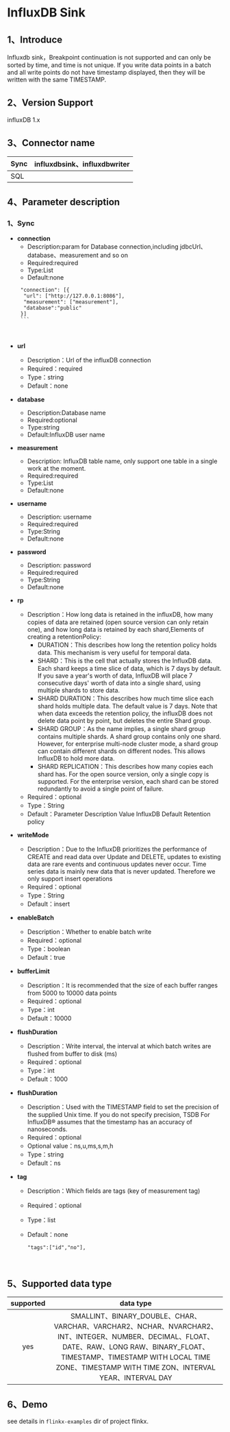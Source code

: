 # InfluxDB Sink

## 1、Introduce

Influxdb sink，Breakpoint continuation is not supported and can only be sorted by time, and time is not unique. If you write data points in a batch and all write points do not have timestamp displayed, then they will be written with the same TIMESTAMP.

## 2、Version Support

influxDB 1.x


## 3、Connector name

| Sync | influxdbsink、influxdbwriter |
| ---- |-----------------------------|
| SQL  |                             |


## 4、Parameter description

### 1、Sync

- **connection**
    - Description:param for Database connection,including jdbcUrl、database、measurement and so on
    - Required:required
    - Type:List
    - Default:none
     ```text
      "connection": [{
       "url": ["http://127.0.0.1:8086"],
       "measurement": ["measurement"],
       "database":"public"
      }]
      ```
 <br />

- **url**

    - Description：Url of the influxDB connection
    - Required：required
    - Type：string
    - Default：none
      <br />

- **database**
    - Description:Database name
    - Required:optional
    - Type:string
    - Default:InfluxDB user name
      <br />

- **measurement**
    - Description: InfluxDB table name, only support one table in a single work at the moment.
    - Required:required
    - Type:List
    - Default:none
      <br />

- **username**
    - Description: username
    - Required:required
    - Type:String
    - Default:none
      <br />

- **password**
    - Description: password
    - Required:required
    - Type:String
    - Default:none
      <br />

- **rp**
    - Description：How long data is retained in the influxDB, how many copies of data are retained (open source version can only retain one), and how long data is retained by each shard,Elements of creating a retentionPolicy:
        - DURATION：This describes how long the retention policy holds data. This mechanism is very useful for temporal data.
        - SHARD：This is the cell that actually stores the InfluxDB data. Each shard keeps a time slice of data, which is 7 days by default. If you save a year's worth of data, InfluxDB will place 7 consecutive days' worth of data into a single shard, using multiple shards to store data.
        - SHARD DURATION：This describes how much time slice each shard holds multiple data. The default value is 7 days. Note that when data exceeds the retention policy, the influxDB does not delete data point by point, but deletes the entire Shard group.
        - SHARD GROUP：As the name implies, a single shard group contains multiple shards. A shard group contains only one shard. However, for enterprise multi-node cluster mode, a shard group can contain different shards on different nodes. This allows InfluxDB to hold more data.
        - SHARD REPLICATION：This describes how many copies each shard has. For the open source version, only a single copy is supported. For the enterprise version, each shard can be stored redundantly to avoid a single point of failure.
    - Required：optional
    - Type：String
    - Default：Parameter Description Value InfluxDB Default Retention policy
      <br />
  
- **writeMode**
    - Description：Due to the InfluxDB prioritizes the performance of CREATE and read data over Update and DELETE, updates to existing data are rare events and continuous updates never occur. Time series data is mainly new data that is never updated. Therefore we only support insert operations
    - Required：optional
    - Type：String
    - Default：insert
      <br />

- **enableBatch**
    - Description：Whether to enable batch write
    - Required：optional
    - Type：boolean
    - Default：true
      <br />

- **bufferLimit**

    - Description：It is recommended that the size of each buffer ranges from 5000 to 10000 data points
    - Required：optional
    - Type：int
    - Default：10000
      <br />

- **flushDuration**

    - Description：Write interval, the interval at which batch writes are flushed from buffer to disk (ms)
    - Required：optional
    - Type：int
    - Default：1000
      <br />

- **flushDuration**

    - Description：Used with the TIMESTAMP field to set the precision of the supplied Unix time. If you do not specify precision, TSDB For InfluxDB® assumes that the timestamp has an accuracy of nanoseconds.
    - Required：optional
    - Optional value：ns,u,ms,s,m,h
    - Type：string
    - Default：ns
      <br />

- **tag**

    - Description：Which fields are tags (key of measurement tag)
    - Required：optional
    - Type：list
    - Default：none

      ```text
      "tags":["id","no"],
      ```

       <br />


## 5、Supported data type


| supported |                                                                                                        data type                                                                                                         |
|:---------:|:------------------------------------------------------------------------------------------------------------------------------------------------------------------------------------------------------------------------:|
|    yes    | SMALLINT、BINARY_DOUBLE、CHAR、VARCHAR、VARCHAR2、NCHAR、NVARCHAR2、INT、INTEGER、NUMBER、DECIMAL、FLOAT、DATE、RAW、LONG RAW、BINARY_FLOAT、TIMESTAMP、TIMESTAMP WITH LOCAL TIME ZONE、TIMESTAMP WITH TIME ZON、INTERVAL YEAR、INTERVAL DAY |


## 6、Demo
see details in `flinkx-examples` dir of project flinkx.

